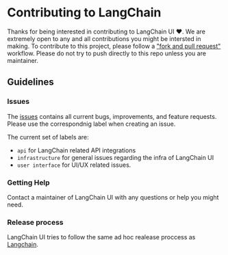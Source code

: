 # Contributing to LangChain

Thanks for being interested in contributing to LangChain UI ❤️.
We are extremely open to any and all contributions you might be intersted in making.
To contribute to this project, please follow a ["fork and pull request"](https://docs.github.com/en/get-started/quickstart/contributing-to-projects) workflow.
Please do not try to push directly to this repo unless you are maintainer.

## Guidelines

### Issues

The [issues](https://github.com/homanp/langchain-ui/issues) contains all current bugs, improvements, and feature requests.
Please use the correspondnig label when creating an issue.

The current set of labels are:

- `api` for LangChain related API integrations
- `infrastructure` for general issues regarding the infra of LangChain UI
- `user interface` for UI/UX related issues.

### Getting Help

Contact a maintainer of LangChain UI with any questions or help you might need.

### Release process

LangChain UI tries to follow the same ad hoc realease proccess as [Langchain](https://github.com/hwchase17/langchain).
